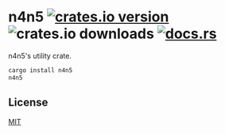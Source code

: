# n4n5 [![crates.io version](https://img.shields.io/crates/v/n4n5)](https://crates.io/crates/n4n5) ![crates.io downloads](https://img.shields.io/crates/d/n4n5) [![docs.rs](https://img.shields.io/docsrs/n4n5)](https://docs.rs/n4n5)

n4n5's utility crate.

```sh
cargo install n4n5
n4n5
```

## License

[MIT](./LICENSE)
